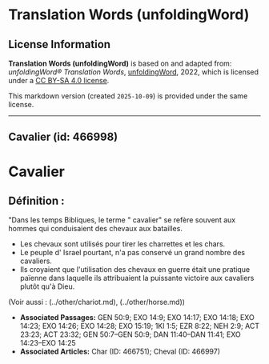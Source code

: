 # Translation Words (unfoldingWord)

## License Information

**Translation Words (unfoldingWord)** is based on and adapted from: _unfoldingWord® Translation Words_, [unfoldingWord](https://unfoldingword.org/utw), 2022, which is licensed under a [CC BY-SA 4.0 license](https://creativecommons.org/licenses/by-sa/4.0/legalcode.en).

This markdown version (created `2025-10-09`) is provided under the same license.



--------------------------------

## Cavalier (id: 466998)

Cavalier
========

Définition :
------------

"Dans les temps Bibliques, le terme " cavalier" se refère souvent aux hommes qui conduisaient des chevaux aux batailles.

* Les chevaux sont utilisés pour tirer les charrettes et les chars.
* Le peuple d' Israel pourtant, n'a pas conservé un grand nombre des cavaliers.
* Ils croyaient que l'utilisation des chevaux en guerre était une pratique païenne dans laquelle ils attribuaient la puissante victoire aux cavaliers plutôt qu'à Dieu.

(Voir aussi : (../other/chariot.md), (../other/horse.md))

* **Associated Passages:** GEN 50:9; EXO 14:9; EXO 14:17; EXO 14:18; EXO 14:23; EXO 14:26; EXO 14:28; EXO 15:19; 1KI 1:5; EZR 8:22; NEH 2:9; ACT 23:23; ACT 23:32; GEN 50:7–GEN 50:9; DAN 11:40–DAN 11:41; EXO 14:23–EXO 14:25
* **Associated Articles:** Char (ID: 466751); Cheval (ID: 466997)

